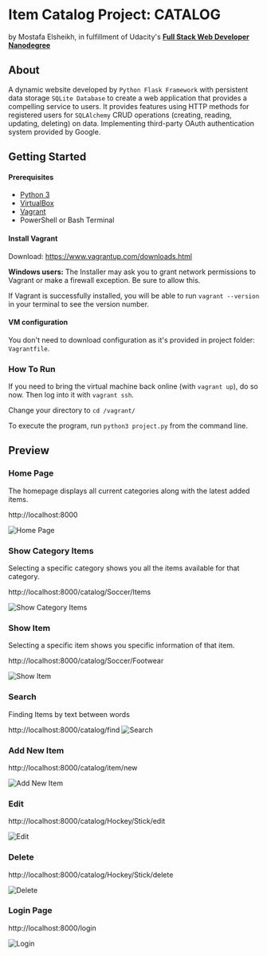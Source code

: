 # Item Catalog Project: CATALOG
by Mostafa Elsheikh, in fulfillment of Udacity's <i class="icon-cog"></i> **[Full Stack Web Developer Nanodegree](https://www.udacity.com/course/nd004)**

## About

A dynamic website developed by `Python Flask Framework` with persistent data storage `SQLite Database` to create a web application that provides a compelling service to users.
It provides features using HTTP methods for registered users for `SQLAlchemy` CRUD operations (creating, reading, updating, deleting) on data. 
Implementing third-party OAuth authentication system provided by Google. 

## Getting Started

#### Prerequisites
* [Python 3](https://www.python.org/ftp/python/3.6.3/python-3.6.3.exe)
* [VirtualBox](virtualbox.org)
* [Vagrant](https://www.vagrantup.com/downloads.html)
* PowerShell or Bash Terminal

#### Install Vagrant
Download: https://www.vagrantup.com/downloads.html

**Windows users:** The Installer may ask you to grant network permissions to Vagrant or make a firewall exception. Be sure to allow this.

If Vagrant is successfully installed, you will be able to run `vagrant --version`
in your terminal to see the version number.

#### VM configuration

You don't need to download configuration as it's provided in project folder: `Vagrantfile`.

### How To Run

If you need to bring the virtual machine back online (with `vagrant up`), do so now. Then log into it with `vagrant ssh`.

Change your directory to `cd /vagrant/`

To execute the program, run `python3 project.py` from the command line.

## Preview

### Home Page

The homepage displays all current categories along with the latest added items.

http://localhost:8000

![Home Page](https://github.com/Sasa94s/FullStack-ND/tree/master/Project%204/Preview/Screen01.png)

### Show Category Items

Selecting a specific category shows you all the items available for that category.

http://localhost:8000/catalog/Soccer/Items

![Show Category Items](https://github.com/Sasa94s/FullStack-ND/tree/master/Project%204/Preview/Screen02.png)


### Show Item

Selecting a specific item shows you specific information of that item.

http://localhost:8000/catalog/Soccer/Footwear

![Show Item](https://github.com/Sasa94s/FullStack-ND/tree/master/Project%204/Preview/Screen03.png)


### Search

Finding Items by text between words

http://localhost:8000/catalog/find
![Search](https://github.com/Sasa94s/FullStack-ND/tree/master/Project%204/Preview/Screen05.png)



### Add New Item

http://localhost:8000/catalog/item/new

![Add New Item](https://github.com/Sasa94s/FullStack-ND/tree/master/Project%204/Preview/Screen06.png)


### Edit

http://localhost:8000/catalog/Hockey/Stick/edit

![Edit](https://github.com/Sasa94s/FullStack-ND/tree/master/Project%204/Preview/Screen06.png)


### Delete

http://localhost:8000/catalog/Hockey/Stick/delete

![Delete](https://github.com/Sasa94s/FullStack-ND/tree/master/Project%204/Preview/Screen07.png)


### Login Page

http://localhost:8000/login

![Login](https://github.com/Sasa94s/FullStack-ND/tree/master/Project%204/Preview/Screen04.png)

